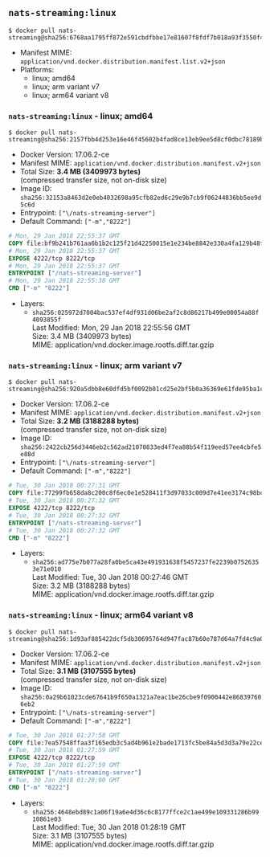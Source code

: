## `nats-streaming:linux`

```console
$ docker pull nats-streaming@sha256:6768aa1795ff872e591cbdfbbe17e81607f8fdf7b018a93f3550f4f8596ddb25
```

-	Manifest MIME: `application/vnd.docker.distribution.manifest.list.v2+json`
-	Platforms:
	-	linux; amd64
	-	linux; arm variant v7
	-	linux; arm64 variant v8

### `nats-streaming:linux` - linux; amd64

```console
$ docker pull nats-streaming@sha256:2157fbb4d253e16e46f45602b4fad8ce13eb9ee5d8cf0dbc78189baaf8cd9082
```

-	Docker Version: 17.06.2-ce
-	Manifest MIME: `application/vnd.docker.distribution.manifest.v2+json`
-	Total Size: **3.4 MB (3409973 bytes)**  
	(compressed transfer size, not on-disk size)
-	Image ID: `sha256:32153a8463d2e0eb4032698a95cfb82ed6c29e9b7cb9f06244836bb5ee9d5c6d`
-	Entrypoint: `["\/nats-streaming-server"]`
-	Default Command: `["-m","8222"]`

```dockerfile
# Mon, 29 Jan 2018 22:55:37 GMT
COPY file:bf9b241b761aa6b1b2c125f21d42250015e1e234be8842e330a4fa129b48f570 in /nats-streaming-server 
# Mon, 29 Jan 2018 22:55:37 GMT
EXPOSE 4222/tcp 8222/tcp
# Mon, 29 Jan 2018 22:55:37 GMT
ENTRYPOINT ["/nats-streaming-server"]
# Mon, 29 Jan 2018 22:55:38 GMT
CMD ["-m" "8222"]
```

-	Layers:
	-	`sha256:025972d7004bac537ef4df931d06be2af2c8d86217b499e00054a88f4093855f`  
		Last Modified: Mon, 29 Jan 2018 22:55:56 GMT  
		Size: 3.4 MB (3409973 bytes)  
		MIME: application/vnd.docker.image.rootfs.diff.tar.gzip

### `nats-streaming:linux` - linux; arm variant v7

```console
$ docker pull nats-streaming@sha256:920a5dbb8e60dfd5bf0092b01cd25e2bf5b0a36369e61fde95ba1c8b6baf7606
```

-	Docker Version: 17.06.2-ce
-	Manifest MIME: `application/vnd.docker.distribution.manifest.v2+json`
-	Total Size: **3.2 MB (3188288 bytes)**  
	(compressed transfer size, not on-disk size)
-	Image ID: `sha256:2422cb256d3446eb2c562ad21070833ed4f7ea88b54f119eed57ee4cbfe5e88d`
-	Entrypoint: `["\/nats-streaming-server"]`
-	Default Command: `["-m","8222"]`

```dockerfile
# Tue, 30 Jan 2018 00:27:31 GMT
COPY file:77299fb658da8c200c8f6ec0e1e528411f3d97033c009d7e41ee3174c98bc2fd in /nats-streaming-server 
# Tue, 30 Jan 2018 00:27:32 GMT
EXPOSE 4222/tcp 8222/tcp
# Tue, 30 Jan 2018 00:27:32 GMT
ENTRYPOINT ["/nats-streaming-server"]
# Tue, 30 Jan 2018 00:27:32 GMT
CMD ["-m" "8222"]
```

-	Layers:
	-	`sha256:ad775e7b077a28fa0be5ca43e491931638f5457237fe2239b07526353e71e010`  
		Last Modified: Tue, 30 Jan 2018 00:27:46 GMT  
		Size: 3.2 MB (3188288 bytes)  
		MIME: application/vnd.docker.image.rootfs.diff.tar.gzip

### `nats-streaming:linux` - linux; arm64 variant v8

```console
$ docker pull nats-streaming@sha256:1d93af885422dcf5db30695764d947fac87b60e787d64a7fd4c9a0df933bbed4
```

-	Docker Version: 17.06.2-ce
-	Manifest MIME: `application/vnd.docker.distribution.manifest.v2+json`
-	Total Size: **3.1 MB (3107555 bytes)**  
	(compressed transfer size, not on-disk size)
-	Image ID: `sha256:0a29b61023cde67641b9f650a1321a7eac1be26cbe9f0900442e868397606eb2`
-	Entrypoint: `["\/nats-streaming-server"]`
-	Default Command: `["-m","8222"]`

```dockerfile
# Tue, 30 Jan 2018 01:27:58 GMT
COPY file:7ea57548ffaa3f165edb3c5ad4b961e2bade1713fc5be84a5d3d3a79e22ce878 in /nats-streaming-server 
# Tue, 30 Jan 2018 01:27:59 GMT
EXPOSE 4222/tcp 8222/tcp
# Tue, 30 Jan 2018 01:27:59 GMT
ENTRYPOINT ["/nats-streaming-server"]
# Tue, 30 Jan 2018 01:28:00 GMT
CMD ["-m" "8222"]
```

-	Layers:
	-	`sha256:4648ebd89c1a06f19a6e4d36c6c8177ffce2c1ae499e109331286b9910861e03`  
		Last Modified: Tue, 30 Jan 2018 01:28:19 GMT  
		Size: 3.1 MB (3107555 bytes)  
		MIME: application/vnd.docker.image.rootfs.diff.tar.gzip
